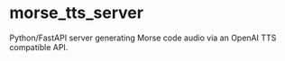 # morse_tts_server
Python/FastAPI server generating Morse code audio via an OpenAI TTS compatible API.
